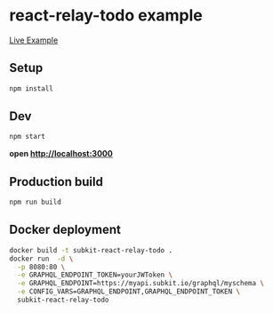 # react-relay-todo example

[Live Example](https://react-relay-todo-example.subkit.io)

## Setup

```bash
npm install
```

## Dev

```bash
npm start
```

__open [http://localhost:3000](http://localhost:3000)__

## Production build

```bash
npm run build
```

## Docker deployment

```bash
docker build -t subkit-react-relay-todo .
docker run  -d \
  -p 8080:80 \
  -e GRAPHQL_ENDPOINT_TOKEN=yourJWToken \
  -e GRAPHQL_ENDPOINT=https://myapi.subkit.io/graphql/myschema \
  -e CONFIG_VARS=GRAPHQL_ENDPOINT,GRAPHQL_ENDPOINT_TOKEN \
  subkit-react-relay-todo
```

